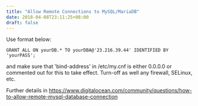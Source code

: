 ```yaml
---
title: "Allow Remote Connections to MySQL/MariaDB"
date: 2018-04-08T23:11:25+08:00
draft: false
---
```


Use format below:

```
GRANT ALL ON yourDB.* TO yourDBA@'23.216.39.44' IDENTIFIED BY 'yourPASS';
```

and make sure that 'bind-address' in /etc/my.cnf is either 0.0.0.0 or commented out for this to take effect.
Turn-off as well any firewall, SELinux, etc.

Further details in https://www.digitalocean.com/community/questions/how-to-allow-remote-mysql-database-connection

